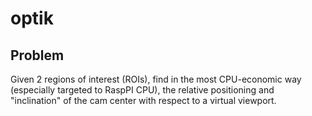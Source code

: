 # optik

## Problem

Given 2 regions of interest (ROIs), find in the most CPU-economic way (especially targeted to RaspPI CPU), the relative positioning and "inclination" of the cam center with respect to a virtual viewport.